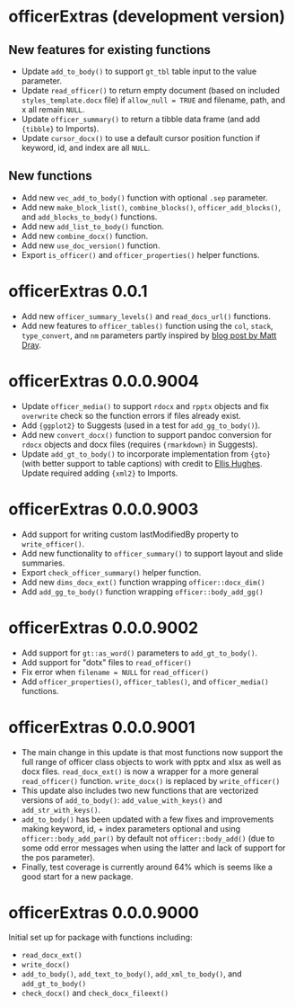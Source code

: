 # officerExtras (development version)

## New features for existing functions

* Update `add_to_body()` to support `gt_tbl` table input to the value parameter.
* Update `read_officer()` to return empty document (based on included `styles_template.docx` file) if `allow_null = TRUE` and filename, path, and x all remain `NULL`.
* Update `officer_summary()` to return a tibble data frame (and add `{tibble}` to Imports).
* Update `cursor_docx()` to use a default cursor position function if keyword, id, and index are all `NULL`.

## New functions

* Add new `vec_add_to_body()` function with optional `.sep` parameter.
* Add new `make_block_list()`, `combine_blocks()`, `officer_add_blocks()`, and `add_blocks_to_body()` functions.
* Add new `add_list_to_body()` function.
* Add new `combine_docx()` function.
* Add new `use_doc_version()` function.
* Export `is_officer()` and `officer_properties()` helper functions.

# officerExtras 0.0.1

* Add new `officer_summary_levels()` and `read_docs_url()` functions.
* Add new features to `officer_tables()` function using the `col`, `stack`, `type_convert`, and `nm` parameters partly inspired by [blog post by Matt Dray](https://www.rostrum.blog/2023/06/07/rectangular-officer/).

# officerExtras 0.0.0.9004

* Update `officer_media()` to support `rdocx` and `rpptx` objects and fix `overwrite` check so the function errors if files already exist.
* Add `{ggplot2}` to Suggests (used in a test for `add_gg_to_body()`).
* Add new `convert_docx()` function to support pandoc conversion for `rdocx` objects and docx files (requires `{rmarkdown}` in Suggests).
* Update `add_gt_to_body()` to incorporate implementation from `{gto}` (with better support to table captions) with credit to [Ellis Hughes](https://github.com/thebioengineer). Update required adding `{xml2}` to Imports.

# officerExtras 0.0.0.9003

* Add support for writing custom lastModifiedBy property to `write_officer()`.
* Add new functionality to `officer_summary()` to support layout and slide summaries.
* Export `check_officer_summary()` helper function.
* Add new `dims_docx_ext()` function wrapping `officer::docx_dim()`
* Add `add_gg_to_body()` function wrapping `officer::body_add_gg()`

# officerExtras 0.0.0.9002

* Add support for `gt::as_word()` parameters to `add_gt_to_body()`.
* Add support for "dotx" files to `read_officer()`
* Fix error when `filename = NULL` for `read_officer()`
* Add `officer_properties()`, `officer_tables()`, and `officer_media()` functions.

# officerExtras 0.0.0.9001

* The main change in this update is that most functions now support the full range of officer class objects to work with pptx and xlsx as well as docx files. `read_docx_ext()` is now a wrapper for a more general `read_officer()` function. `write_docx()` is replaced by `write_officer()`
* This update also includes two new functions that are vectorized versions of `add_to_body()`: `add_value_with_keys()` and `add_str_with_keys()`.
* `add_to_body()` has been updated with a few fixes and improvements making keyword, id, + index parameters optional and using `officer::body_add_par()` by default not `officer::body_add()` (due to some odd error messages when using the latter and lack of support for the pos parameter).
* Finally, test coverage is currently around 64% which is seems like a good start for a new package.

# officerExtras 0.0.0.9000

Initial set up for package with functions including:

* `read_docx_ext()`
* `write_docx()`
* `add_to_body()`, `add_text_to_body()`, `add_xml_to_body()`, and `add_gt_to_body()`
* `check_docx()` and `check_docx_fileext()`
